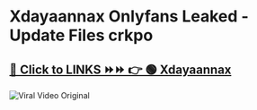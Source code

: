 
 # Xdayaannax Onlyfans Leaked - Update Files crkpo

## <h2><a href="https://clipsfans.com/Xdayaannax&ref=git">🔗 Click to LINKS ⏩⏩ 👉 🟢 Xdayaannax </a></h2>

<a href="https://clipsfans.com/Xdayaannax&ref=git" rel="nofollow" data-target="animated-image.originalLink"><img src="https://i.ibb.co.com/xMMVF88/686577567.gif" alt="Viral Video Original" style="max-width: 100%; display: inline-block;" data-target="animated-image.originalImage"></a>

